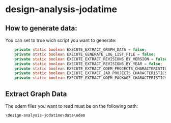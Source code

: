 # design-analysis-jodatime


## How to generate data:

You can set to true wich script you want to generate:

```java
	private static boolean EXECUTE_EXTRACT_GRAPH_DATA = false;
	private static boolean EXECUTE_GENERATE_LOG_LIST_FILE = false;
	private static boolean EXECUTE_EXTRACT_REVISIONS_BY_VERSION = false;
	private static boolean EXECUTE_EXTRACT_REVISIONS_BY_YEAR = false;
	private static boolean EXECUTE_EXTRACT_ODEM_PROJECTS_CHARACTERISTICS = false;
	private static boolean EXECUTE_EXTRACT_JAR_PROJECTS_CHARACTERISTICS = false;
	private static boolean EXECUTE_EXTRACT_ODEM_PACKAGE_CHARACTERISTICS = false;

```

## Extract Graph Data

The odem files you want to read must be on the following path:

`\design-analysis-jodatime\data\odem` 
